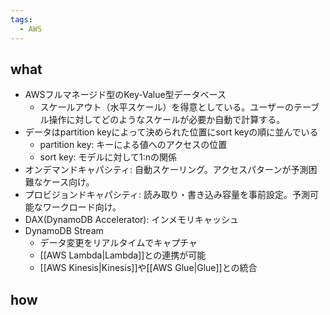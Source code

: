 ```yaml
---
tags:
  - AWS
---
```

## what
- AWSフルマネージド型のKey-Value型データベース
	- スケールアウト（水平スケール）を得意としている。ユーザーのテーブル操作に対してどのようなスケールが必要か自動で計算する。
- データはpartition keyによって決められた位置にsort keyの順に並んでいる
	- partition key: キーによる値へのアクセスの位置
	- sort key: モデルに対して1:nの関係
- オンデマンドキャパシティ: 自動スケーリング。アクセスパターンが予測困難なケース向け。
- プロビジョンドキャパシティ: 読み取り・書き込み容量を事前設定。予測可能なワークロード向け。
- DAX(DynamoDB Accelerator): インメモリキャッシュ
- DynamoDB Stream
	- データ変更をリアルタイムでキャプチャ
	- [[AWS Lambda|Lambda]]との連携が可能
	- [[AWS Kinesis|Kinesis]]や[[AWS Glue|Glue]]との統合
## how
